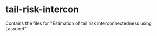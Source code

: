 # tail-risk-intercon
Contains the files for "Estimation of tail risk interconnectedness using Lassonet"

